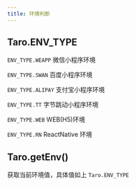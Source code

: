 ```yaml
---
title: 环境判断
---
```


## Taro.ENV_TYPE

`ENV_TYPE.WEAPP` 微信小程序环境

`ENV_TYPE.SWAN` 百度小程序环境

`ENV_TYPE.ALIPAY` 支付宝小程序环境

`ENV_TYPE.TT` 字节跳动小程序环境

`ENV_TYPE.WEB` WEB(H5)环境

`ENV_TYPE.RN` ReactNative 环境

## Taro.getEnv()

获取当前环境值，具体值如上 `Taro.ENV_TYPE`
